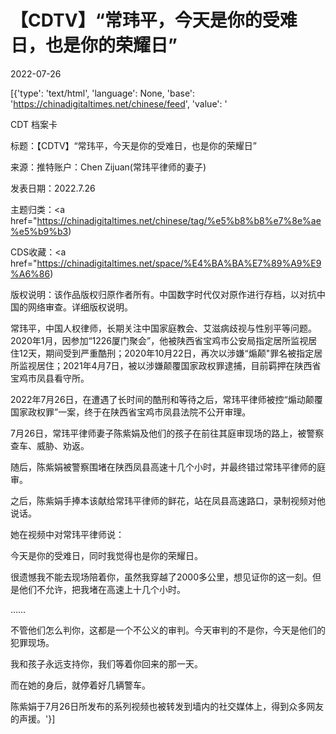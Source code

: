 # 【CDTV】“常玮平，今天是你的受难日，也是你的荣耀日”

2022-07-26

[{'type': 'text/html', 'language': None, 'base': 'https://chinadigitaltimes.net/chinese/feed', 'value': '

CDT 档案卡

标题：【CDTV】“常玮平，今天是你的受难日，也是你的荣耀日”

来源：推特账户：Chen Zijuan(常玮平律师的妻子)

发表日期：2022.7.26

主题归类：<a href="https://chinadigitaltimes.net/chinese/tag/%e5%b8%b8%e7%8e%ae%e5%b9%b3)

CDS收藏：<a href="https://chinadigitaltimes.net/space/%E4%BA%BA%E7%89%A9%E9%A6%86)

版权说明：该作品版权归原作者所有。中国数字时代仅对原作进行存档，以对抗中国的网络审查。详细版权说明。





常玮平，中国人权律师，长期关注中国家庭教会、艾滋病歧视与性别平等问题。2020年1月，因参加“1226厦门聚会”，他被陕西省宝鸡市公安局指定居所监视居住12天，期间受到严重酷刑；2020年10月22日，再次以涉嫌“煽颠&quot;罪名被指定居所监视居住；2021年4月7日，被以涉嫌颠覆国家政权罪逮捕，目前羁押在陕西省宝鸡市凤县看守所。

2022年7月26日，在遭遇了长时间的酷刑和等待之后，常玮平律师被控“煽动颠覆国家政权罪”一案，终于在陕西省宝鸡市凤县法院不公开审理。



7月26日，常玮平律师妻子陈紫娟及他们的孩子在前往其庭审现场的路上，被警察查车、威胁、劝返。



随后，陈紫娟被警察围堵在陕西凤县高速十几个小时，并最终错过常玮平律师的庭审。



之后，陈紫娟手捧本该献给常玮平律师的鲜花，站在凤县高速路口，录制视频对他说话。

她在视频中对常玮平律师说：



今天是你的受难日，同时我觉得也是你的荣耀日。

很遗憾我不能去现场陪着你，虽然我穿越了2000多公里，想见证你的这一刻。但是他们不允许，把我堵在高速上十几个小时。

&#8230;&#8230;

不管他们怎么判你，这都是一个不公义的审判。今天审判的不是你，今天是他们的犯罪现场。

我和孩子永远支持你，我们等着你回来的那一天。



而在她的身后，就停着好几辆警车。

陈紫娟于7月26日所发布的系列视频也被转发到墙内的社交媒体上，得到众多网友的声援。'}]
